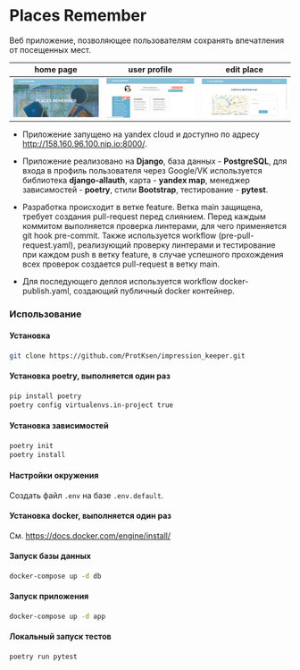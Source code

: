 # Places Remember

Веб приложение, позволяющее пользователям сохранять впечатления от посещенных мест.

home page|user profile|edit place
:-:|:-:|:-:
![Alt-текст](https://github.com/ProtKsen/impression_keeper/blob/main/screenshots/home.png?raw=true) | ![Alt-текст](https://github.com/ProtKsen/impression_keeper/blob/main/screenshots/user_profile.png?raw=true) | ![Alt-текст](https://github.com/ProtKsen/impression_keeper/blob/main/screenshots/edit_place.png?raw=true)

* Приложение запущено на yandex cloud и доступно по адресу <http://158.160.96.100.nip.io:8000/>.

* Приложение реализовано на **Django**, база данных - **PostgreSQL**, для входа в профиль пользователя через Google/VK используется библиотека **django-allauth**, карта - **yandex map**, менеджер зависимостей - **poetry**, стили **Bootstrap**, тестирование - **pytest**.

* Разработка происходит в ветке feature. Ветка main защищена, требует создания pull-request перед слиянием. Перед каждым коммитом выполняется проверка линтерами, для чего применяется git hook pre-commit. Также используется workflow (pre-pull-request.yaml), реализующий проверку линтерами и тестирование при каждом push в ветку feature, в случае успешного прохождения всех проверок создается pull-request в ветку main.

* Для последующего деплоя используется workflow docker-publish.yaml, создающий публичный docker контейнер.

### Использование

#### Установка

```bash
git clone https://github.com/ProtKsen/impression_keeper.git
```

#### Установка poetry, выполняется один раз

```bash
pip install poetry
poetry config virtualenvs.in-project true
```

#### Установка зависимостей

```bash
poetry init
poetry install
```

#### Настройки окружения

Создать файл `.env` на базе `.env.default`.

#### Установка docker, выполняется один раз

См. <https://docs.docker.com/engine/install/>

#### Запуск базы данных

```bash
docker-compose up -d db
```

#### Запуск приложения

```bash
docker-compose up -d app
```

#### Локальный запуск тестов

```bash
poetry run pytest
```
